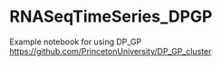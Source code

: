 # RNASeqTimeSeries_DPGP

Example notebook for using DP_GP
https://github.com/PrincetonUniversity/DP_GP_cluster

